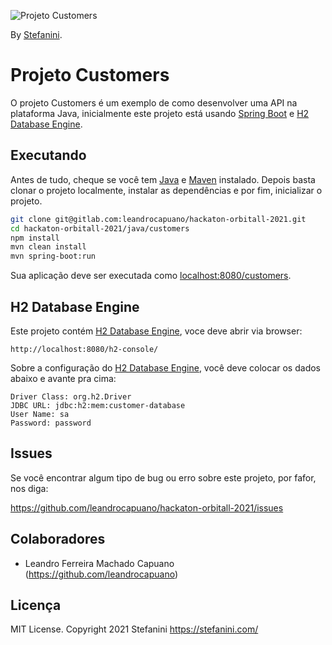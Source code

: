 ![Projeto Customers](http://revistapress.com.br/wp-content/uploads/2018/12/Sem-t%C3%ADtulo19.png)

By [Stefanini](https://stefanini.com/).

# Projeto Customers
O projeto Customers é um exemplo de como desenvolver uma API na plataforma Java, inicialmente este projeto está usando
[Spring Boot](https://projects.spring.io/spring-boot/) e [H2 Database Engine](http://www.h2database.com/html/main.html).

## Executando
Antes de tudo, cheque se você tem [Java](https://www.oracle.com/br/java/technologies/javase-jdk11-downloads.html)
e [Maven](https://maven.apache.org/) instalado. Depois basta clonar o projeto localmente,
instalar as dependências e por fim, inicializar o projeto.

```sh
git clone git@gitlab.com:leandrocapuano/hackaton-orbitall-2021.git
cd hackaton-orbitall-2021/java/customers
npm install
mvn clean install
mvn spring-boot:run
```

Sua aplicação deve ser executada como [localhost:8080/customers](http://localhost:8080/customers).

## H2 Database Engine
Este projeto contém [H2 Database Engine](http://www.h2database.com/html/main.html), voce deve abrir via browser:

```browser
http://localhost:8080/h2-console/
```

Sobre a configuração do [H2 Database Engine](http://www.h2database.com/html/main.html), você deve colocar os dados abaixo
 e avante pra cima:

```browser
Driver Class: org.h2.Driver
JDBC URL: jdbc:h2:mem:customer-database
User Name: sa
Password: password
```

## Issues
Se você encontrar algum tipo de bug ou erro sobre este projeto, por fafor, nos diga:

https://github.com/leandrocapuano/hackaton-orbitall-2021/issues

## Colaboradores
* Leandro Ferreira Machado Capuano (https://github.com/leandrocapuano)

## Licença
MIT License. Copyright 2021 Stefanini https://stefanini.com/
